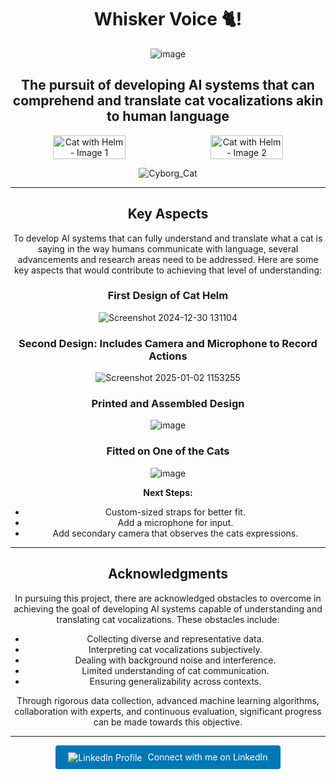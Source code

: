 <div align="center">

# Whisker Voice 🐈!

![image](https://github.com/user-attachments/assets/5cfd8f3a-d4f0-4cd8-a1af-6399acfbcfdc)

## The pursuit of developing AI systems that can comprehend and translate cat vocalizations akin to human language  

<div style="display: flex; justify-content: space-around;">

  <img src="https://github.com/user-attachments/assets/8b4e4f80-c6d7-4706-a9ca-6f3f15c9308e" alt="Cat with Helm - Image 1" style="width: 48%;">

  <img src="https://github.com/user-attachments/assets/0885ed6f-b426-44b5-9c42-2b4544efb437" alt="Cat with Helm - Image 2" style="width: 48%;">

</div>

![Cyborg_Cat](https://i.imgur.com/M4vaeubh.png)

---  

## Key Aspects    

To develop AI systems that can fully understand and translate what a cat is saying in the way humans communicate with language, several advancements and research areas need to be addressed. Here are some key aspects that would contribute to achieving that level of understanding:

### First Design of Cat Helm
![Screenshot 2024-12-30 131104](https://github.com/user-attachments/assets/baa677ad-18dd-4f25-b413-7f3127e70653)

### Second Design: Includes Camera and Microphone to Record Actions
![Screenshot 2025-01-02 1153255](https://github.com/user-attachments/assets/e55d001c-54d0-4343-8d9e-9ca67d317669)

### Printed and Assembled Design
![image](https://github.com/user-attachments/assets/1afb16cf-188b-45b1-a51d-c62f65fc62ad)

### Fitted on One of the Cats
![image](https://github.com/user-attachments/assets/f351509d-e973-4492-8b37-abe0e6c2bf66)

**Next Steps:**
- Custom-sized straps for better fit.
- Add a microphone for input.
- Add secondary camera that observes the cats expressions.

---

## Acknowledgments

In pursuing this project, there are acknowledged obstacles to overcome in achieving the goal of developing AI systems capable of understanding and translating cat vocalizations. These obstacles include:
- Collecting diverse and representative data.
- Interpreting cat vocalizations subjectively.
- Dealing with background noise and interference.
- Limited understanding of cat communication.
- Ensuring generalizability across contexts.

Through rigorous data collection, advanced machine learning algorithms, collaboration with experts, and continuous evaluation, significant progress can be made towards this objective.

---

<a href="https://www.linkedin.com/in/marwaan-issa/" target="_blank" style="text-decoration: none; display: inline-block; background-color: #0077B5; color: white; padding: 10px 20px; border-radius: 4px;">
  <img src="https://img.shields.io/badge/LinkedIn-Profile-blue" alt="LinkedIn Profile" style="vertical-align: middle;">
  <span style="margin-left: 5px;"> Connect with me on LinkedIn</span>
</a>

</div>
